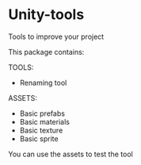 # Unity-tools
 Tools to improve your project
 
 This package contains:
 
 TOOLS:
 - Renaming tool

 ASSETS:
 - Basic prefabs
 - Basic materials
 - Basic texture
 - Basic sprite

You can use the assets to test the tool
